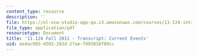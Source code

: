 ```yaml
---
content_type: resource
description: ''
file: https://ol-ocw-studio-app-qa.s3.amazonaws.com/courses/11-124-introduction-to-education-looking-forward-and-looking-back-on-education-fall-2011/ee4ac9854592283d27aef993818f89cc_MIT11_124F11_current_events.pdf
file_type: application/pdf
resourcetype: Document
title: '11.124 Fall 2011 - Transcript: Current Events'
uid: ee4ac985-4592-283d-27ae-f993818f89cc
---
```

